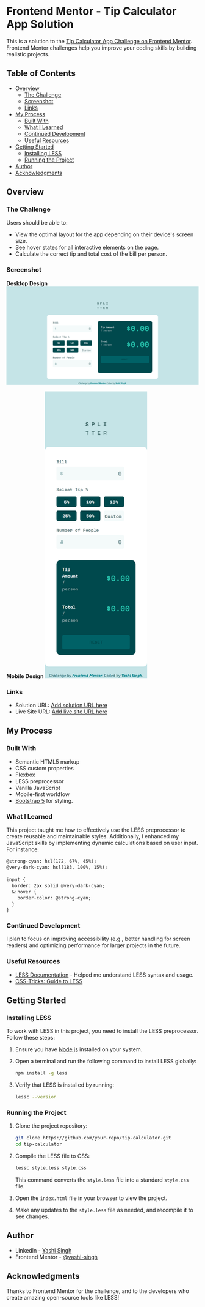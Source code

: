 # Frontend Mentor - Tip Calculator App Solution

This is a solution to the [Tip Calculator App Challenge on Frontend Mentor](https://www.frontendmentor.io/challenges/tip-calculator-app-ugJNGbJUX). Frontend Mentor challenges help you improve your coding skills by building realistic projects.

## Table of Contents

- [Overview](#overview)
  - [The Challenge](#the-challenge)
  - [Screenshot](#screenshot)
  - [Links](#links)
- [My Process](#my-process)
  - [Built With](#built-with)
  - [What I Learned](#what-i-learned)
  - [Continued Development](#continued-development)
  - [Useful Resources](#useful-resources)
- [Getting Started](#getting-started)
  - [Installing LESS](#installing-less)
  - [Running the Project](#running-the-project)
- [Author](#author)
- [Acknowledgments](#acknowledgments)

## Overview

### The Challenge

Users should be able to:

- View the optimal layout for the app depending on their device's screen size.
- See hover states for all interactive elements on the page.
- Calculate the correct tip and total cost of the bill per person.

### Screenshot

**Desktop Design**
![](design/desktop-design.png)

**Mobile Design**
<img src="design/mobile-design.png" height="750">

### Links

- Solution URL: [Add solution URL here](https://your-solution-url.com)
- Live Site URL: [Add live site URL here](https://your-live-site-url.com)

## My Process

### Built With

- Semantic HTML5 markup
- CSS custom properties
- Flexbox
- LESS preprocessor
- Vanilla JavaScript
- Mobile-first workflow
- [Bootstrap 5](https://getbootstrap.com/) for styling.

### What I Learned

This project taught me how to effectively use the LESS preprocessor to create reusable and maintainable styles. Additionally, I enhanced my JavaScript skills by implementing dynamic calculations based on user input. For instance:

```less
@strong-cyan: hsl(172, 67%, 45%);
@very-dark-cyan: hsl(183, 100%, 15%);

input {
  border: 2px solid @very-dark-cyan;
  &:hover {
    border-color: @strong-cyan;
  }
}
```

### Continued Development

I plan to focus on improving accessibility (e.g., better handling for screen readers) and optimizing performance for larger projects in the future.

### Useful Resources

- [LESS Documentation](https://lesscss.org/) - Helped me understand LESS syntax and usage.
- [CSS-Tricks: Guide to LESS](https://css-tricks.com/less/)

## Getting Started

### Installing LESS

To work with LESS in this project, you need to install the LESS preprocessor. Follow these steps:

1. Ensure you have [Node.js](https://nodejs.org/) installed on your system.
2. Open a terminal and run the following command to install LESS globally:

   ```bash
   npm install -g less
   ```

3. Verify that LESS is installed by running:

   ```bash
   lessc --version
   ```

### Running the Project

1. Clone the project repository:

   ```bash
   git clone https://github.com/your-repo/tip-calculator.git
   cd tip-calculator
   ```

2. Compile the LESS file to CSS:

   ```bash
   lessc style.less style.css
   ```

   This command converts the `style.less` file into a standard `style.css` file.

3. Open the `index.html` file in your browser to view the project.

4. Make any updates to the `style.less` file as needed, and recompile it to see changes.

## Author

- LinkedIn - [Yashi Singh](https://www.linkedin.com/in/yashi-singh-b4143a246/)
- Frontend Mentor - [@yashi-singh](https://www.frontendmentor.io/profile/yashi-singh)

## Acknowledgments

Thanks to Frontend Mentor for the challenge, and to the developers who create amazing open-source tools like LESS!